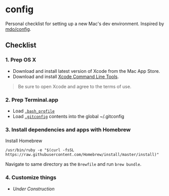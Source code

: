 # config
Personal checklist for setting up a new Mac's dev environment. Inspired by [mdo/config](https://github.com/mdo/config).


## Checklist
### 1. Prep OS X

* Download and install latest version of Xcode from the Mac App Store.
* Download and install [Xcode Command Line Tools](https://developer.apple.com/downloads/).

> Be sure to open Xcode and agree to the terms of use.


### 2. Prep Terminal.app
* Load [`.bash_profile`](https://github.com/mattmilburn/config/blob/master/bash/.bash_profile)
* Load [`.gitconfig`](https://github.com/mattmilburn/config/blob/master/git/.gitconfig) contents into the global ~/.gitconfig


### 3. Install dependencies and apps with Homebrew
Install Homebrew

```
/usr/bin/ruby -e "$(curl -fsSL https://raw.githubusercontent.com/Homebrew/install/master/install)"
```

Navigate to same directory as the `Brewfile` and run `brew bundle`.


### 4. Customize things
* *Under Construction*
